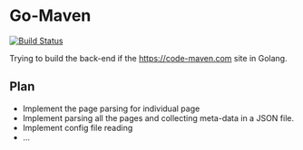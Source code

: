 # Go-Maven

[![Build Status](https://travis-ci.org/szabgab/go-maven.png)](https://travis-ci.org/szabgab/go-maven)


Trying to build the back-end if the https://code-maven.com site in Golang.


## Plan

* Implement the page parsing for individual page
* Implement parsing all the pages and collecting meta-data in a JSON file.
* Implement config file reading
* ...